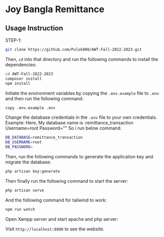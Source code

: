 # Joy Bangla Remittance


## Usage Instruction

STEP-1:

```bash
git clone https://github.com/Pulok000/AWT-Fall-2022-2023.git
```

Then, `cd` into that directory and run the following commands to install the dependencies:

```bash
cd AWT-Fall-2022-2023
composer install
npm install
```

Initiate the environment variables by copying the `.env.example` file to `.env` and then run the following command:

```bash
copy .env.example .env
```

Change the database credentials in the `.env` file to your own credentials. 
Example:
Here,
My database name is :remittance_transaction 
Username=root
Password=""
So i run below command.

```bash
DB_DATABASE=remittance_transaction
DB_USERNAME=root
DB_PASSWORD=
```

Then, run the following commands to generate the application key and migrate the database:

```bash
php artisan key:generate
```

Then finally run the following command to start the server:

```bash
php artisan serve
```

And the following command for tailwind to work:

```bash
npm run watch
```

Open Xampp server and start apache and php server:

Visit `http://localhost:8000` to see the website.
